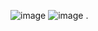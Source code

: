 ![image](https://user-images.githubusercontent.com/68144687/163666660-b3195722-9579-4478-be20-0311884c0f21.png)
![image](https://user-images.githubusercontent.com/68144687/163666666-2045c370-d92e-40ee-87a9-87df9574e64e.png)
.

